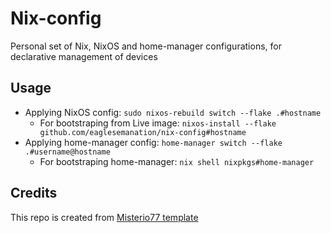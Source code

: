 # Nix-config

Personal set of Nix, NixOS and home-manager configurations, for declarative management of devices

## Usage

- Applying NixOS config: `sudo nixos-rebuild switch --flake .#hostname`
  - For bootstraping from Live image: `nixos-install --flake github.com/eaglesemanation/nix-config#hostname`
- Applying home-manager config: `home-manager switch --flake .#username@hostname`
  - For bootstraping home-manager: `nix shell nixpkgs#home-manager`

## Credits

This repo is created from [Misterio77 template](https://github.com/Misterio77/nix-starter-configs)
